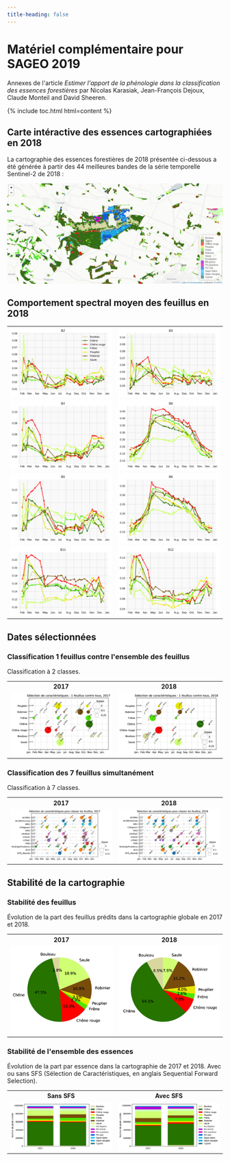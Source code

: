 ```yaml
---
title-heading: false
---
```

<style>
  @media(max-width: 480px) {
  td {
    display: table-row;
  }
    }
</style>

# Matériel complémentaire pour SAGEO 2019 
Annexes de l'article *Estimer l'apport de la phénologie dans la classification des essences forestières* par Nicolas Karasiak, Jean-François Dejoux, Claude Monteil and David Sheeren.


{% include toc.html html=content %}


## Carte intéractive des essences cartographiées en 2018

La cartographie des essences forestières de 2018 présentée ci-dessous a été générée à partir des 44 meilleures bandes de la série temporelle Sentinel-2 de 2018 :

<a href='map/index.html'><img src='map/2018_map_sample.png'></a>

## Comportement spectral moyen des feuillus en 2018 
<table>
  <tr>
    <td><img src='figures/B2_fr.jpg'></td>
    <td><img src='figures/B3.jpg'></td>
  </tr>
  <tr>
    <td><img src='figures/B4.jpg'></td>
    <td><img src='figures/B8.jpg'></td>
  </tr>
  <tr>
    <td><img src='figures/B5.jpg'></td>
    <td><img src='figures/B6.jpg'></td>
  </tr>
  <tr>
    <td><img src='figures/B11.jpg'></td>
    <td><img src='figures/B12.jpg'></td>
  </tr>
 </table>
  
## Dates sélectionnées

### Classification 1 feuillus contre l'ensemble des feuillus
Classification à 2 classes.
<table>
  <tr>
    <th>2017</th>
    <th>2018</th>
  </tr>
  <tr>
    <td><img src='figures/1vsallbroadleaf_2017_fr.jpg'></td>
    <td><img src='figures/1vsallbroadleaf_2018_fr.jpg'></td>
  </tr>
</table>

### Classification des 7 feuillus simultanément
Classification à 7 classes.
<table>
  <tr>
    <th>2017</th>
    <th>2018</th>
  </tr>
  <tr>
    <td><img src='figures/indicebroadleaf_2017_fr.jpg'></td>
    <td><img src='figures/indicebroadleaf_2018_fr.jpg'></td>
  </tr>
</table>

## Stabilité de la cartographie

### Stabilité des feuillus 
Évolution de la part des feuillus prédits dans la cartographie globale en 2017 et 2018.

<table>
  <tr>
    <th>2017</th>
    <th>2018</th>
  </tr>
  <tr>
    <td><img src='figures/shareSpecies_2017.jpg'></td>
    <td><img src='figures/shareSpecies_2018.jpg'></td>
  </tr>
</table>

### Stabilité de l'ensemble des essences


Évolution de la part par essence dans la cartographie de 2017 et 2018.
Avec ou sans SFS (Sélection de Caractéristiques, en anglais Sequential Forward Selection).

<table>
  <tr>
    <th>Sans SFS</th>
    <th>Avec SFS</th>
  </tr>
  <tr>
    <td><img src='figures/shareSFSSITS_noSFS.jpg'></td>
    <td><img src='figures/shareSFSSITS.jpg'></td>
  </tr>
</table>


